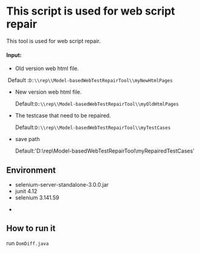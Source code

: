 # This script is used for web script repair



This tool is used for web script repair. 

#### Input:

- Old version web html file.

​		Default :`D:\\rep\\Model-basedWebTestRepairTool\\myNewHtmlPages`

- New version web html file.

  Default:`D:\\rep\\Model-basedWebTestRepairTool\\myOldHtmlPages`

- The testcase that need to be repaired.

  Default:`D:\\rep\\Model-basedWebTestRepairTool\\myTestCases`

- save path 

  Default:'D:\\rep\\Model-basedWebTestRepairTool\\myRepairedTestCases'

##  Environment 

* selenium-server-standalone-3.0.0.jar
* junit 4.12
* selenium  3.141.59

- 

## How to run it 

run `DomDiff.java`

